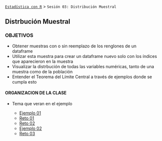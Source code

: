 
[`Estadística con R`](../Readme.md) > `Sesión 03: Distribución Muestral`

## Distrbución Muestral

### OBJETIVOS 

- Obtener muestras con o sin reemplazo de los renglones de un dataframe
- Utilizar esta muestra para crear un dataframe nuevo solo con los índices que aparecieron en la muestra
- Visualizar la distrbución de todas las variables numéricas, tanto de una muestra como de la población
- Entender el Teorema del Límite Central a través de ejemplos donde se cumpla esto

#### ORGANIZACION DE LA CLASE 

- Tema que veran en el ejemplo

	- [Ejemplo 01](Ejemplo-01)
	- [Reto 01](Reto-01)
	- [Reto 02](Reto-02)
	- [Ejemplo 02](Ejemplo-02)
	- [Reto 03](Reto-03)


